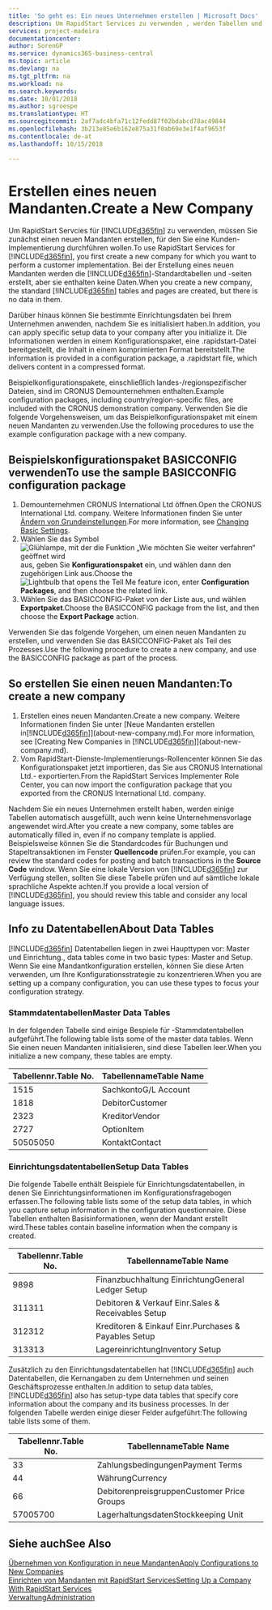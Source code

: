 ```yaml
---
title: 'So geht es: Ein neues Unternehmen erstellen | Microsoft Docs'
description: Um RapidStart Services zu verwenden , werden Tabellen und Seiten erstellt, aber sie enthalten keine Daten.
services: project-madeira
documentationcenter: 
author: SorenGP
ms.service: dynamics365-business-central
ms.topic: article
ms.devlang: na
ms.tgt_pltfrm: na
ms.workload: na
ms.search.keywords: 
ms.date: 10/01/2018
ms.author: sgroespe
ms.translationtype: HT
ms.sourcegitcommit: 2af7adc4bfa71c12fedd87f02bdabcd78ac49844
ms.openlocfilehash: 3b213e85e6b162e875a31f0ab69e3e1f4af9653f
ms.contentlocale: de-at
ms.lasthandoff: 10/15/2018

---
```

# <a name="create-a-new-company"></a><span data-ttu-id="df502-103">Erstellen eines neuen Mandanten.</span><span class="sxs-lookup"><span data-stu-id="df502-103">Create a New Company</span></span>
<span data-ttu-id="df502-104">Um RapidStart Servcies für [!INCLUDE[d365fin](includes/d365fin_md.md)] zu verwenden, müssen Sie zunächst einen neuen Mandanten erstellen, für den Sie eine Kunden-Implementierung durchführen wollen.</span><span class="sxs-lookup"><span data-stu-id="df502-104">To use RapidStart Services for [!INCLUDE[d365fin](includes/d365fin_md.md)], you first create a new company for which you want to perform a customer implementation.</span></span> <span data-ttu-id="df502-105">Bei der Erstellung eines neuen Mandanten werden die [!INCLUDE[d365fin](includes/d365fin_md.md)]-Standardtabellen und -seiten erstellt, aber sie enthalten keine Daten.</span><span class="sxs-lookup"><span data-stu-id="df502-105">When you create a new company, the standard [!INCLUDE[d365fin](includes/d365fin_md.md)] tables and pages are created, but there is no data in them.</span></span>

<span data-ttu-id="df502-106">Darüber hinaus können Sie bestimmte Einrichtungsdaten bei Ihrem Unternehmen anwenden, nachdem Sie es initialisiert haben.</span><span class="sxs-lookup"><span data-stu-id="df502-106">In addition, you can apply specific setup data to your company after you initialize it.</span></span> <span data-ttu-id="df502-107">Die Informationen werden in einem Konfigurationspaket, eine .rapidstart-Datei bereitgestellt, die Inhalt in einem komprimierten Format bereitstellt.</span><span class="sxs-lookup"><span data-stu-id="df502-107">The information is provided in a configuration package, a .rapidstart file, which delivers content in a compressed format.</span></span>  

<span data-ttu-id="df502-108">Beispielkonfigurationspakete, einschließlich landes-/regionspezifischer Dateien, sind im CRONUS Demounternehmen enthalten.</span><span class="sxs-lookup"><span data-stu-id="df502-108">Example configuration packages, including country/region-specific files, are included with the CRONUS demonstration company.</span></span> <span data-ttu-id="df502-109">Verwenden Sie die folgende Vorgehensweisen, um das Beispielkonfigurationspaket mit einem neuen Mandanten zu verwenden.</span><span class="sxs-lookup"><span data-stu-id="df502-109">Use the following procedures to use the example configuration package with a new company.</span></span>  

## <a name="to-use-the-sample-basicconfig-configuration-package"></a><span data-ttu-id="df502-110">Beispielskonfigurationspaket BASICCONFIG verwenden</span><span class="sxs-lookup"><span data-stu-id="df502-110">To use the sample BASICCONFIG configuration package</span></span>  
1. <span data-ttu-id="df502-111">Demounternehmen CRONUS International Ltd öffnen.</span><span class="sxs-lookup"><span data-stu-id="df502-111">Open the CRONUS International Ltd. company.</span></span> <span data-ttu-id="df502-112">Weitere Informationen finden Sie unter [Ändern von Grundeinstellungen](ui-change-basic-settings.md).</span><span class="sxs-lookup"><span data-stu-id="df502-112">For more information, see [Changing Basic Settings](ui-change-basic-settings.md).</span></span>
2. <span data-ttu-id="df502-113">Wählen Sie das Symbol ![Glühlampe, mit der die Funktion „Wie möchten Sie weiter verfahren“ geöffnet wird](media/ui-search/search_small.png "Wie möchten Sie weiter verfahren?") aus, geben Sie **Konfigurationspaket** ein, und wählen dann den zugehörigen Link aus.</span><span class="sxs-lookup"><span data-stu-id="df502-113">Choose the ![Lightbulb that opens the Tell Me feature](media/ui-search/search_small.png "Tell me what you want to do") icon, enter **Configuration Packages**, and then choose the related link.</span></span>  
3. <span data-ttu-id="df502-114">Wählen Sie das BASICCONFIG-Paket von der Liste aus, und wählen **Exportpaket**.</span><span class="sxs-lookup"><span data-stu-id="df502-114">Choose the BASICCONFIG package from the list, and then choose the **Export Package** action.</span></span>  

<span data-ttu-id="df502-115">Verwenden Sie das folgende Vorgehen, um einen neuen Mandanten zu erstellen, und verwenden Sie das BASICCONFIG-Paket als Teil des Prozesses.</span><span class="sxs-lookup"><span data-stu-id="df502-115">Use the following procedure to create a new company, and use the BASICCONFIG package as part of the process.</span></span>  

## <a name="to-create-a-new-company"></a><span data-ttu-id="df502-116">So erstellen Sie einen neuen Mandanten:</span><span class="sxs-lookup"><span data-stu-id="df502-116">To create a new company</span></span>  
1. <span data-ttu-id="df502-117">Erstellen eines neuen Mandanten.</span><span class="sxs-lookup"><span data-stu-id="df502-117">Create a new company.</span></span> <span data-ttu-id="df502-118">Weitere Informationen finden Sie unter  [Neue Mandanten erstellen in[!INCLUDE[d365fin](includes/d365fin_md.md)]](about-new-company.md).</span><span class="sxs-lookup"><span data-stu-id="df502-118">For more information, see [Creating New Companies in [!INCLUDE[d365fin](includes/d365fin_md.md)]](about-new-company.md).</span></span>
2. <span data-ttu-id="df502-119">Vom RapidStart-Dienste-Implementierungs-Rollencenter können Sie das Konfigurationspaket jetzt importieren, das Sie aus CRONUS International Ltd.- exportierten.</span><span class="sxs-lookup"><span data-stu-id="df502-119">From the RapidStart Services Implementer Role Center, you can now import the configuration package that you exported from the CRONUS International Ltd. company.</span></span>

<span data-ttu-id="df502-120">Nachdem Sie ein neues Unternehmen erstellt haben, werden einige Tabellen automatisch ausgefüllt, auch wenn keine Unternehmensvorlage angewendet wird.</span><span class="sxs-lookup"><span data-stu-id="df502-120">After you create a new company, some tables are automatically filled in, even if no company template is applied.</span></span> <span data-ttu-id="df502-121">Beispielsweise können Sie die Standardcodes für Buchungen und Stapeltransaktionen im Fenster **Quellencode** prüfen.</span><span class="sxs-lookup"><span data-stu-id="df502-121">For example, you can review the standard codes for posting and batch transactions in the **Source Code** window.</span></span> <span data-ttu-id="df502-122">Wenn Sie eine lokale Version von [!INCLUDE[d365fin](includes/d365fin_md.md)] zur Verfügung stellen, sollten Sie diese Tabelle prüfen und auf sämtliche lokale sprachliche Aspekte achten.</span><span class="sxs-lookup"><span data-stu-id="df502-122">If you provide a local version of [!INCLUDE[d365fin](includes/d365fin_md.md)], you should review this table and consider any local language issues.</span></span>

## <a name="about-data-tables"></a><span data-ttu-id="df502-123">Info zu Datentabellen</span><span class="sxs-lookup"><span data-stu-id="df502-123">About Data Tables</span></span>
[!INCLUDE[d365fin](includes/d365fin_md.md)]  <span data-ttu-id="df502-124">Datentabellen liegen in zwei Haupttypen vor: Master und Einrichtung.</span><span class="sxs-lookup"><span data-stu-id="df502-124">, data tables come in two basic types: Master and Setup.</span></span> <span data-ttu-id="df502-125">Wenn Sie eine Mandantkonfiguration erstellen, können Sie diese Arten verwenden, um Ihre Konfigurationsstrategie zu konzentrieren.</span><span class="sxs-lookup"><span data-stu-id="df502-125">When you are setting up a company configuration, you can use these types to focus your configuration strategy.</span></span>  

### <a name="master-data-tables"></a><span data-ttu-id="df502-126">Stammdatentabellen</span><span class="sxs-lookup"><span data-stu-id="df502-126">Master Data Tables</span></span>  
<span data-ttu-id="df502-127">In der folgenden Tabelle sind einige Bespiele für -Stammdatentabellen aufgeführt.</span><span class="sxs-lookup"><span data-stu-id="df502-127">The following table lists some of the master data tables.</span></span> <span data-ttu-id="df502-128">Wenn Sie einen neuen Mandanten initialisieren, sind diese Tabellen leer.</span><span class="sxs-lookup"><span data-stu-id="df502-128">When you initialize a new company, these tables are empty.</span></span>  

|<span data-ttu-id="df502-129">Tabellennr.</span><span class="sxs-lookup"><span data-stu-id="df502-129">Table No.</span></span>|<span data-ttu-id="df502-130">Tabellenname</span><span class="sxs-lookup"><span data-stu-id="df502-130">Table Name</span></span>|  
|-------------------|--------------------|  
|<span data-ttu-id="df502-131">15</span><span class="sxs-lookup"><span data-stu-id="df502-131">15</span></span>|<span data-ttu-id="df502-132">Sachkonto</span><span class="sxs-lookup"><span data-stu-id="df502-132">G/L Account</span></span>|  
|<span data-ttu-id="df502-133">18</span><span class="sxs-lookup"><span data-stu-id="df502-133">18</span></span>|<span data-ttu-id="df502-134">Debitor</span><span class="sxs-lookup"><span data-stu-id="df502-134">Customer</span></span>|  
|<span data-ttu-id="df502-135">23</span><span class="sxs-lookup"><span data-stu-id="df502-135">23</span></span>|<span data-ttu-id="df502-136">Kreditor</span><span class="sxs-lookup"><span data-stu-id="df502-136">Vendor</span></span>|  
|<span data-ttu-id="df502-137">27</span><span class="sxs-lookup"><span data-stu-id="df502-137">27</span></span>|<span data-ttu-id="df502-138">Option</span><span class="sxs-lookup"><span data-stu-id="df502-138">Item</span></span>|  
|<span data-ttu-id="df502-139">5050</span><span class="sxs-lookup"><span data-stu-id="df502-139">5050</span></span>|<span data-ttu-id="df502-140">Kontakt</span><span class="sxs-lookup"><span data-stu-id="df502-140">Contact</span></span>|  

### <a name="setup-data-tables"></a><span data-ttu-id="df502-141">Einrichtungsdatentabellen</span><span class="sxs-lookup"><span data-stu-id="df502-141">Setup Data Tables</span></span>  
<span data-ttu-id="df502-142">Die folgende Tabelle enthält Beispiele für Einrichtungsdatentabellen, in denen Sie Einrichtungsinformationen im Konfigurationsfragebogen erfassen.</span><span class="sxs-lookup"><span data-stu-id="df502-142">The following table lists some of the setup data tables, in which you capture setup information in the configuration questionnaire.</span></span> <span data-ttu-id="df502-143">Diese Tabellen enthalten Basisinformationen, wenn der Mandant erstellt wird.</span><span class="sxs-lookup"><span data-stu-id="df502-143">These tables contain baseline information when the company is created.</span></span>  

|<span data-ttu-id="df502-144">Tabellennr.</span><span class="sxs-lookup"><span data-stu-id="df502-144">Table No.</span></span>|<span data-ttu-id="df502-145">Tabellenname</span><span class="sxs-lookup"><span data-stu-id="df502-145">Table Name</span></span>|  
|-------------------|--------------------|  
|<span data-ttu-id="df502-146">98</span><span class="sxs-lookup"><span data-stu-id="df502-146">98</span></span>|<span data-ttu-id="df502-147">Finanzbuchhaltung Einrichtung</span><span class="sxs-lookup"><span data-stu-id="df502-147">General Ledger Setup</span></span>|  
|<span data-ttu-id="df502-148">311</span><span class="sxs-lookup"><span data-stu-id="df502-148">311</span></span>|<span data-ttu-id="df502-149">Debitoren & Verkauf Einr.</span><span class="sxs-lookup"><span data-stu-id="df502-149">Sales & Receivables Setup</span></span>|  
|<span data-ttu-id="df502-150">312</span><span class="sxs-lookup"><span data-stu-id="df502-150">312</span></span>|<span data-ttu-id="df502-151">Kreditoren & Einkauf Einr.</span><span class="sxs-lookup"><span data-stu-id="df502-151">Purchases & Payables Setup</span></span>|  
|<span data-ttu-id="df502-152">313</span><span class="sxs-lookup"><span data-stu-id="df502-152">313</span></span>|<span data-ttu-id="df502-153">Lagereinrichtung</span><span class="sxs-lookup"><span data-stu-id="df502-153">Inventory Setup</span></span>|  

<span data-ttu-id="df502-154">Zusätzlich zu den Einrichtungsdatentabellen hat [!INCLUDE[d365fin](includes/d365fin_md.md)] auch Datentabellen, die Kernangaben zu dem Unternehmen und seinen Geschäftsprozesse enthalten.</span><span class="sxs-lookup"><span data-stu-id="df502-154">In addition to setup data tables, [!INCLUDE[d365fin](includes/d365fin_md.md)] also has setup-type data tables that specify core information about the company and its business processes.</span></span> <span data-ttu-id="df502-155">In der folgenden Tabelle werden einige dieser Felder aufgeführt:</span><span class="sxs-lookup"><span data-stu-id="df502-155">The following table lists some of them.</span></span>  

|<span data-ttu-id="df502-156">Tabellennr.</span><span class="sxs-lookup"><span data-stu-id="df502-156">Table No.</span></span>|<span data-ttu-id="df502-157">Tabellenname</span><span class="sxs-lookup"><span data-stu-id="df502-157">Table Name</span></span>|  
|-------------------|--------------------|  
|<span data-ttu-id="df502-158">3</span><span class="sxs-lookup"><span data-stu-id="df502-158">3</span></span>|<span data-ttu-id="df502-159">Zahlungsbedingungen</span><span class="sxs-lookup"><span data-stu-id="df502-159">Payment Terms</span></span>|  
|<span data-ttu-id="df502-160">4</span><span class="sxs-lookup"><span data-stu-id="df502-160">4</span></span>|<span data-ttu-id="df502-161">Währung</span><span class="sxs-lookup"><span data-stu-id="df502-161">Currency</span></span>|  
|<span data-ttu-id="df502-162">6</span><span class="sxs-lookup"><span data-stu-id="df502-162">6</span></span>|<span data-ttu-id="df502-163">Debitorenpreisgruppen</span><span class="sxs-lookup"><span data-stu-id="df502-163">Customer Price Groups</span></span>|  
|<span data-ttu-id="df502-164">5700</span><span class="sxs-lookup"><span data-stu-id="df502-164">5700</span></span>|<span data-ttu-id="df502-165">Lagerhaltungsdaten</span><span class="sxs-lookup"><span data-stu-id="df502-165">Stockkeeping Unit</span></span>|

  

## <a name="see-also"></a><span data-ttu-id="df502-166">Siehe auch</span><span class="sxs-lookup"><span data-stu-id="df502-166">See Also</span></span>  
[<span data-ttu-id="df502-167">Übernehmen von Konfiguration in neue Mandanten</span><span class="sxs-lookup"><span data-stu-id="df502-167">Apply Configurations to New Companies</span></span>](admin-apply-configuration-to-new-companies.md)  
[<span data-ttu-id="df502-168">Einrichten von Mandanten mit RapidStart Services</span><span class="sxs-lookup"><span data-stu-id="df502-168">Setting Up a Company With RapidStart Services</span></span>](admin-set-up-a-company-with-rapidstart.md)  
[<span data-ttu-id="df502-169">Verwaltung</span><span class="sxs-lookup"><span data-stu-id="df502-169">Administration</span></span>](admin-setup-and-administration.md)

